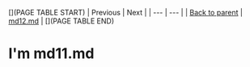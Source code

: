 [](PAGE TABLE START)
| Previous | Next |
| --- | --- |
| [Back to parent](.) | [md12.md](md12.md) |
[](PAGE TABLE END)

# I'm md11.md